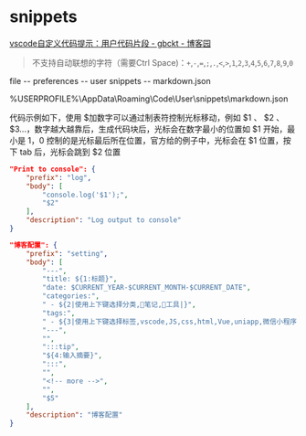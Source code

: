 # snippets

[vscode自定义代码提示：用户代码片段 - gbckt - 博客园](https://www.cnblogs.com/gbckt/p/14304796.html)

> 不支持自动联想的字符（需要Ctrl Space)：`+`,`-`,`=`,`;`,`.`,`<`,`>`,`1`,`2`,`3`,`4`,`5`,`6`,`7`,`8`,`9`,`0`

file -- preferences -- user snippets -- markdown.json

%USERPROFILE%\AppData\Roaming\Code\User\snippets\markdown.json

代码示例如下，使用 $加数字可以通过制表符控制光标移动，例如 $1 、 $2 、 $3...，数字越大越靠后，生成代码块后，光标会在数字最小的位置如 $1 开始，最小是 $1，$0 控制的是光标最后所在位置，官方给的例子中，光标会在 $1 位置，按下 tab 后，光标会跳到 $2 位置

```json
"Print to console": {
    "prefix": "log",
    "body": [
        "console.log('$1');",
        "$2"
    ],
    "description": "Log output to console"
}
```

```json
"博客配置": {
    "prefix": "setting",
    "body": [
        "---",
        "title: ${1:标题}",
        "date: $CURRENT_YEAR-$CURRENT_MONTH-$CURRENT_DATE",
        "categories:",
        " - ${2|使用上下键选择分类,📒笔记,🔧工具|}",
        "tags:",
        " - ${3|使用上下键选择标签,vscode,JS,css,html,Vue,uniapp,微信小程序,React,TypeScript|}",
        "---",
        "",
        ":::tip",
        "${4:输入摘要}",
        ":::",
        "",
        "<!-- more -->",
        "",
        "$5"
    ],
    "description": "博客配置"
}
```